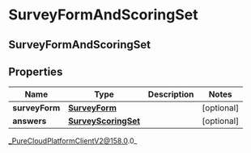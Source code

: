 # SurveyFormAndScoringSet

## SurveyFormAndScoringSet

## Properties

|Name | Type | Description | Notes|
|------------ | ------------- | ------------- | -------------|
| **surveyForm** | [**SurveyForm**](SurveyForm) |  | [optional] |
| **answers** | [**SurveyScoringSet**](SurveyScoringSet) |  | [optional] |



_PureCloudPlatformClientV2@158.0.0_
